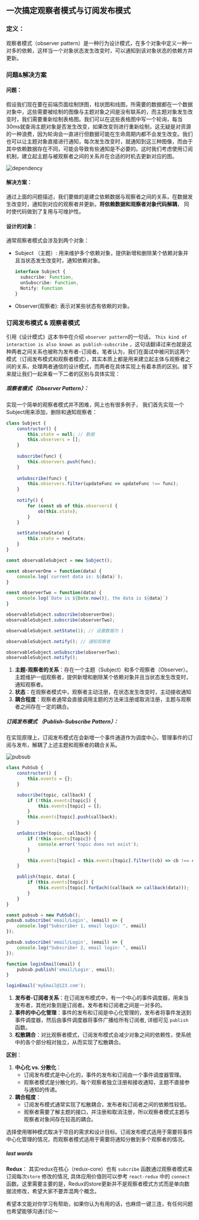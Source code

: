 ## 一次搞定观察者模式与订阅发布模式

### 定义：

观察者模式（observer pattern）是一种行为设计模式，在多个对象中定义一种一对多的依赖，这样当一个对象状态发生改变时，可以通知到该对象状态的依赖方并更新。

### 问题&解决方案

#### 问题：

假设我们现在要在前端页面绘制饼图，柱状图和线图，所需要的数据都在一个数据对象中，这些需要被绘制的图像与主题对象之间是没有联系的，而主题对象发生改变时，我们需要重新绘制表格图。我们可以在这些表格图中写一个轮询，每当30ms就查询主题对象是否发生改变，如果改变则进行重新绘制，这无疑是对资源的一种浪费，因为轮询会一直进行但数据可能在生命周期内都不会发生改变。我们也可以让主题对象直接进行通知，每次发生改变时，就通知到这三种图像，而由于其中依赖数据存在不同，可能会导致有些通知是不必要的。这时我们考虑使用订阅机制，建立起主题与被观察者之间的关系并在合适的时机去更新对应的图。

![dependency](/Users/linghankong/Desktop/BlogLHK/assets/dependency.jpg)

#### 解决方案：

通过上面的问题描述，我们要做的是建立依赖数据与观察者之间的关系，在数据发生改变时，通知到对应的观察者并更新。**将依赖数据和观察者对象代码解耦**， 同时使代码做到了复用与可维护性。

#### 设计的对象：

通常观察者模式会涉及到两个对象：

- Subject （主题）: 用来维护多个依赖对象，提供新增和删除某个依赖对象并且当状态发生改变时，通知依赖对象。

  ```typescript
  interface Subject {
  	subscribe: Function,
  	unSubscribe: Function,
  	Notify: Function
  }
  ```

  

- Observer(观察者): 表示对某些状态有依赖的对象。

### 订阅发布模式 & 观察者模式

引用《设计模式》这本书中在介绍 `observer pattern`的一句话， `This kind of interaction is also known as publish-subscribe` ，这句话翻译过来也就是这种两者之间关系也被称为发布者-订阅者。笔者认为，我们在面试中被问到这两个模式（订阅发布模式和观察者模式），其实本质上都是用来建立起主体与观察者之间的关系，处理两者通信的设计模式，而两者在具体实现上有着本质的区别。接下来就让我们一起来看一下二者的区别与具体实现：

##### 观察者模式（Observer Pattern）：

实现一个简单的观察者模式并不困难，网上也有很多例子， 我们首先实现一个Subject用来添加，删除和通知观察者：

```javascript
class Subject {
	constructor() {
		this.state = null; // 数据
		this.observers = [];
	}
	
	subscribe(func) {
		this.observers.push(func);
	}
	
	unSubscribe(func) {
		this.observers.filter(updateFunc => updateFunc !== func);
	}
	
	notify() {
        for (const ob of this.observers) {
            ob(this.state);
        }
	}

    setState(newState) {
        this.state = newState;
    }
}

const observableSubject = new Subject();

const observerOne = function(data) {
    console.log(`current data is: ${data}`);
}

const observerTwo = function(data) {
    console.log(`Date is ${Date.now()}, the data is ${data}`)
}

observableSubject.subscribe(observerOne);
observableSubject.subscribe(observerTwo);

observableSubject.setState(1); // 设置数据为 1

observableSubject.notify(); // 通知观察者

observableSubject.unSubscribe(observerTwo);
observableSubject.notify();
```

1. **主题-观察者的关系**：存在一个主题（Subject）和多个观察者（Observer）。主题维护一组观察者，提供新增和删除某个依赖对象并且当状态发生改变时，通知观察者。
2. **状态**：在观察者模式中，观察者主动注册，在状态发生改变时，主动接收通知
3. **耦合程度**：观察者通常会直接调用主题的方法来注册或取消注册，主题与观察者之间存在一定的耦合。



##### 订阅发布模式 （Publish-Subscribe Pattern）：

在实现原理上，订阅发布模式在会新增一个事件通道作为调度中心，管理事件的订阅与发布，解耦了上述主题和观察者的耦合关系。

![pubsub](/Users/linghankong/Desktop/BlogLHK/assets/pubsub.jpg)

```javascript
class PubSub {
    constructor() {
        this.events = {};
    }

    subscribe(topic, callback) {
        if (!this.events[topic]) {
            this.events[topic] = [];
        }
        this.events[topic].push(callback);
    }

    unSubscribe(topic, callback) {
        if (!this.events[topic]) {
            console.error('topic does not exist');
        }

        this.events[topic] = this.events[topic].filter((cb) => cb !== callback);
    }

    publish(topic, data) {
        if (this.events[topic]) {
            this.events[topic].forEach((callback => callback(data)));
        }
    }
}

const pubsub = new PubSub();
pubsub.subscribe('email/Login', (email) => {
    console.log("Subscriber 1, email login: ", email)
});

pubsub.subscribe('email/Login', (email) => {
    console.log("Subscriber 2, email login: ", email)
});

function loginEmail(email) {
    pubsub.publish('email/Login', email);
}

loginEmail('myEmail@123.com');
```

1. **发布者-订阅者关系**：在订阅发布模式中，有一个中心的事件调度器，用来当发布者，其他对象则是订阅者。发布者和订阅者之间是一对多的。
2. **事件的中心化管理**：事件的发布和订阅是中心化管理的，发布者将事件发送到事件调度器，然后由事件调度器将事件广播给所有订阅者, 详细可见 `publish` 函数。
3. **松散耦合**：对比观察者模式，订阅发布模式会减少对象之间的依赖性，使系统中的各个部分相对独立，从而实现了松散耦合。

**区别**：

1. **中心化 vs. 分散化**：
   - 订阅发布模式是中心化的，事件的发布和订阅由一个事件调度器管理。
   - 观察者模式是分散化的，每个观察者独立注册和接收通知，主题不直接参与通知的传递。
3. **耦合程度**：
   - 订阅发布模式通常实现了松散耦合，发布者和订阅者之间的依赖性较低。
   - 观察者需要了解主题的接口，并注册和取消注册，所以观察者模式主题与观察者对象间存在较高的耦合。

选择使用哪种模式取决于项目的需求和设计目标。订阅发布模式适用于需要将事件中心化管理的情况，而观察者模式适用于需要将通知分散到多个观察者的情况。



##### last words

**Redux**： 其实redux在核心（redux-core）也有 `subcribe` 函数通过观察者模式来订阅每次`store` 修改的情况, 具体应用价值则可以参考 `react-redux` 中的 `connect` 函数。这里需要主要的是，Redux的store更新并不是观察者模式方式而是单向数据流修改，希望大家不要弄混两个概念。

希望本文能对你学习有帮助，如果你认为有用的话，也麻烦一键三连，有任何问题也希望能够沟通讨论～

